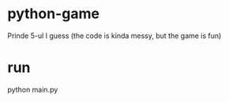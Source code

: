 # python-game
Prinde 5-ul I guess (the code is kinda messy, but the game is fun)

# run
python main.py
